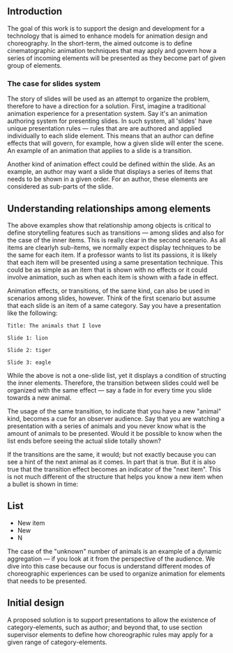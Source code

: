 ## Introduction

The goal of this work is to support the design and development for a technology that is aimed to enhance models for animation design and choreography. In the short-term, the aimed outcome is to define cinematographic animation techniques that may apply and govern how a series of incoming elements will be presented as they become part of given group of elements. 

### The case for slides system 

The story of slides will be used as an attempt to organize the problem, therefore to have a direction for a solution. First, imagine a traditional animation experience for a presentation system. Say it's an animation authoring system for presenting slides. In such system, all 'slides' have unique presentation rules — rules that are are authored and applied individually to each slide element. This means that an author can define effects that will govern, for example, how a given slide will enter the scene. An example of an animation that applies to a slide is a transition. 

Another kind of animation effect could be defined within the slide. As an example, an author may want a slide that displays a series of items that needs to be shown in a given order. For an author, these elements are considered as sub-parts of the slide. 

## Understanding relationships among elements

The above examples show that relationship among objects is critical to define storytelling features such as transitions — among slides and also for the case of the inner items. This is really clear in the second scenario. As all items are clearlyh sub-items, we normally expect display techniques to be the same for each item. If a professor wants to list its passions, it is likely that each item will be presented using a same presentation technique. This could be as simple as an item that is shown with no effects or it could involve animation, such as when each item is shown with a fade in effect. 

Animation effects, or transitions, of the same kind, can also be used in scenarios among slides, however. Think of the first scenario but assume that each slide is an item of a same category. Say you have a presentation like the following: 

```
Title: The animals that I love

Slide 1: lion

Slide 2: tiger

Slide 3: eagle
```

While the above is not a one-slide list, yet it displays a condition of structing the inner elements. Therefore, the transition between slides could well be organized with the same effect — say a fade in for every time you slide towards a new animal. 

The usage of the same transition, to indicate that you have a new "animal" kind, becomes a cue for an observer audience. Say that you are watching a presentation with a series of animals and you never know what is the amount of animals to be presented. Would it be possible to know when the list ends before seeing the actual slide totally shown? 

If the transitions are the same, it would; but not exactly because you can see a hint of the next animal as it comes. In part that is true. But it is also true that the transition effect becomes an indicator of the "next item". This is not much different of the structure that helps you know a new item when a bullet is shown in time: 

## List 

* New item 
* New
* N

The case of the "unknown" number of animals is an example of a dynamic aggregation — if you look at it from the perspective of the audience. We dive into this case because our focus is understand different modes of choreographic experiences can be used to organize animation for elements that needs to be presented. 

## Initial design 

A proposed solution is to support presentations to allow the existence of category-elements, such as author; and beyond that, to use section supervisor elements to define how choreographic rules may apply for a given range of category-elements. 


